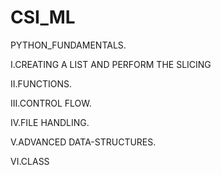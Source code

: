 # CSI_ML

  PYTHON_FUNDAMENTALS.

  I.CREATING A LIST AND PERFORM THE SLICING



  II.FUNCTIONS.



  III.CONTROL FLOW.



  IV.FILE HANDLING.


  V.ADVANCED DATA-STRUCTURES.


  VI.CLASS
